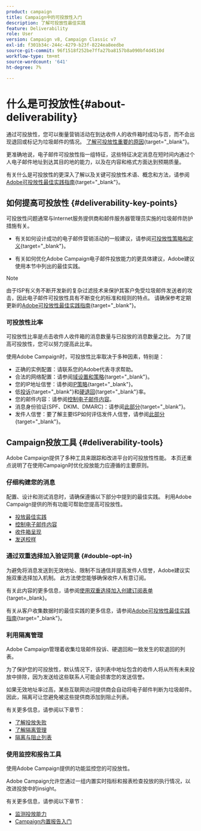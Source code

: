 ```yaml
---
product: campaign
title: Campaign中的可投放性入门
description: 了解可投放性最佳实践
feature: Deliverability
role: User
version: Campaign v8, Campaign Classic v7
exl-id: f301b34c-244c-4279-b23f-8224ea8eedbe
source-git-commit: 96f1518f252be7ffa27ba8157b8a090bf4d4510d
workflow-type: tm+mt
source-wordcount: '641'
ht-degree: 7%

---
```


# 什么是可投放性{#about-deliverability}

通过可投放性，您可以衡量营销活动在到达收件人的收件箱时成功与否，而不会出现退回或标记为垃圾邮件的情况。 [了解可投放性重要的原因](https://experienceleague.adobe.com/docs/deliverability-learn/deliverability-best-practice-guide/deliverability-strategy-and-definition.html#why-deliverability-matters){target="_blank"}。

更准确地说，电子邮件可投放性指一组特征，这些特征决定消息在短时间内通过个人电子邮件地址到达其目的地的能力，以及在内容和格式方面达到预期质量。

有关什么是可投放性的更深入了解以及关键可投放性术语、概念和方法，请参阅[Adobe可投放性最佳实践指南](https://experienceleague.adobe.com/docs/deliverability-learn/deliverability-best-practice-guide/introduction.html?lang=zh-Hans){target="_blank"}。

## 如何提高可投放性 {#deliverability-key-points}

可投放性问题通常与Internet服务提供商和邮件服务器管理员实施的垃圾邮件防护措施有关。

* 有关如何设计成功的电子邮件营销活动的一般建议，请参阅[可投放性策略和定义](https://experienceleague.adobe.com/docs/deliverability-learn/deliverability-best-practice-guide/deliverability-strategy-and-definition.html){target="_blank"}。

* 有关如何优化Adobe Campaign电子邮件投放能力的更具体建议，Adobe建议使用本节中列出的最佳实践。

>[!NOTE]
>
>由于ISP有义务不断开发新的复杂过滤技术来保护其客户免受垃圾邮件发送者的攻击，因此电子邮件可投放性具有不断变化的标准和规则的特点。 请确保参考定期更新的[Adobe可投放性最佳实践指南](https://experienceleague.adobe.com/docs/deliverability-learn/deliverability-best-practice-guide/introduction.html?lang=zh-Hans){target="_blank"}。

### 可投放性比率

可投放性比率是点击收件人收件箱的消息数量与已投放的消息数量之比。 为了提高可投放性，您可以努力提高此比率。

使用Adobe Campaign时，可投放性比率取决于多种因素，特别是：

* 正确的实例配置：请联系您的Adobe代表寻求帮助。
* 合法的网络配置：请参阅[域设置和策略](https://experienceleague.adobe.com/docs/deliverability-learn/deliverability-best-practice-guide/transition-process/infrastructure.html#domain-setup-and-strategy){target="_blank"}。
* 您的IP地址信誉：请参阅[IP策略](https://experienceleague.adobe.com/docs/deliverability-learn/deliverability-best-practice-guide/transition-process/infrastructure.html#ip-strategy){target="_blank"}。
* 低[投诉](https://experienceleague.adobe.com/docs/deliverability-learn/deliverability-best-practice-guide/metrics-for-deliverability/complaints.html){target="_blank"}和[硬退回](https://experienceleague.adobe.com/docs/deliverability-learn/deliverability-best-practice-guide/metrics-for-deliverability/bounces.html#hard-bounces){target="_blank"}率。
* 您的邮件内容：请参阅[控制电子邮件内容](control-message-content.md)。
* 消息身份验证(SPF、DKIM、DMARC)：请参阅[此部分](https://experienceleague.adobe.com/docs/deliverability-learn/deliverability-best-practice-guide/transition-process/infrastructure.html#authentication){target="_blank"}。
* 发件人信誉：要了解主要ISP如何评估发件人信誉，请参阅[此部分](https://experienceleague.adobe.com/docs/deliverability-learn/deliverability-best-practice-guide/internet-service-provider-specifics/overview.html){target="_blank"}。

## Campaign投放工具 {#deliverability-tools}

<!--Adobe Campaign provides a number of tools designed to ensure optimal deliverability.-->
Adobe Campaign提供了多种工具来跟踪和改进平台的可投放性性能。 本页还重点说明了在使用Campaign时优化投放能力应遵循的主要原则。

### 仔细构建您的消息

配置、设计和测试消息时，请确保遵循以下部分中提到的最佳实践。 利用Adobe Campaign提供的所有功能可帮助您提高可投放性。

* [投放最佳实践](../start/delivery-best-practices.md)
* [控制电子邮件内容](control-message-content.md)
* [收件箱呈现](inbox-rendering.md)
* [发送校样](preview-and-proof.md#send-proofs)

### 通过双重选择加入验证同意 {#double-opt-in}

为避免将消息发送到无效地址、限制不当通信并提高发件人信誉，Adobe建议实施双重选择加入机制。 此方法使您能够确保收件人有意订阅。

有关此内容的更多信息，请参阅[使用双重选择加入创建订阅表单](https://experienceleague.adobe.com/en/docs/campaign-classic/using/designing-content/web-forms/use-cases-web-forms){target=_blank}。

有关从客户收集数据时的最佳实践的更多信息，请参阅[Adobe可投放性最佳实践指南](https://experienceleague.adobe.com/docs/deliverability-learn/deliverability-best-practice-guide/first-impressions/address-collection-and-list-growth.html#data-quality-and-hygiene){target="_blank"}。

### 利用隔离管理

Adobe Campaign管理着收集垃圾邮件投诉、硬退回和一致发生的软退回的列表。

为了保护您的可投放性，默认情况下，该列表中地址包含的收件人将从所有未来投放中排除，因为发送给这些联系人可能会损害您的发送信誉。

如果无效地址率过高，某些互联网访问提供商会自动将电子邮件判断为垃圾邮件。因此，隔离可让您避免被这些提供商添加到阻止列表。

有关更多信息，请参阅以下章节：

* [了解投放失败](delivery-failures.md)
* [了解隔离管理](quarantines.md)
* [隔离与阻止列表](quarantines.md)

### 使用监控和报告工具

使用Adobe Campaign提供的功能监控您的可投放性。

Adobe Campaign允许您通过一组内置实时指标和报表检查投放的执行情况，以改进投放中的insight。

有关更多信息，请参阅以下章节：

* [监测投放能力](monitoring-deliverability.md)
* [Campaign内置报告入门](../reporting/built-in-reports.md)
